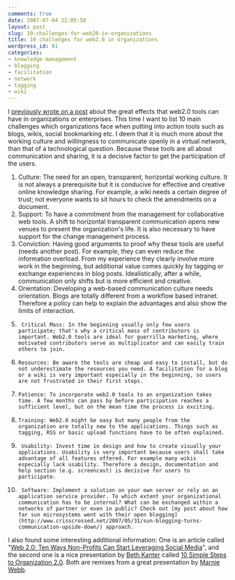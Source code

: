 ```yaml
---
comments: true
date: 2007-07-04 22:05:58
layout: post
slug: 10-challenges-for-web20-in-organizations
title: 10 challenges for web2.0 in organizations
wordpress_id: 81
categories:
- knowledge-management
- blogging
- facilitation
- network
- tagging
- wiki
---
```


I [previously wrote on a post](http://www.crisscrossed.net/2007/06/10/what-is-enterprise20-five-pillars-for-efficient-knowledge-sharing/) about the great effects that web2.0 tools can have in organizations or enterprises. This time I want to list 10 main challenges which organizations face when putting into action tools such as blogs, wikis, social bookmarking etc. I deem that it is much more about the working culture and willingness to communicate openly in a virtual network, than that of a technological question. Because these tools are all about communication and sharing, it is a decisive factor to get the participation of the users.

1. Culture: The need for an open, transparent, horizontal working culture. It is not always a prerequisite but it is conducive for effective and creative online knowledge sharing. For example, a wiki needs a certain degree of trust; not everyone wants to sit hours to check the amendments on a document.
2. Support: To have a commitment from the management for collaborative web tools. A shift to horizontal transparent communication opens new venues to present the organization's life. It is also necessary to have support for the change management process.
3. Conviction: Having good arguments to proof why these tools are useful (needs another post). For example, they can even reduce the information overload. From my experience they clearly involve more work in the beginning, but additional value comes quickly by tagging or exchange experiences in blog posts. Idealistically, after a while, communication only shifts but is more efficient and creative.
4. Orientation: Developing a web-based communication culture needs orientation. Blogs are totally different from a workflow based intranet. Therefore a policy can help to explain the advantages and also show the limits of interaction.
5.      Critical Mass: In the beginning usually only few users participate; that's why a critical mass of contributors is important. Web2.0 tools are ideal for guerrilla marketing, where motivated contributors serve as multiplicator and can easily train others to join.
6.     Resources: Be aware the tools are cheap and easy to install, but do not underestimate the resources you need. A facilitation for a blog or a wiki is very important especially in the beginning, so users are not frustrated in their first steps.
7.     Patience: To incorporate web2.0 tools to an organization takes time. A few months can pass by before participation reaches a sufficient level, but on the mean time the process is exciting.
8.     Training: Web2.0 might be easy but many people from the organization are totally new to the applications. Things such as tagging, RSS or basic upload functions have to be often explained.
9.      Usability: Invest time in design and how to create visually your applications. Usability is very important because users shall take advantage of all features offered. For example many wikis especially lack usability. Therefore a design, documentation and help section (e.g. screencast) is decisive for users to participate.
10.      Software: Implement a solution on your own server or rely on an application service provider. To which extent your organizational communication has to be internal? What can be exchanged within a networks of partner or even in public? Check out [my post about how far sun microsystems went with their open blogging](http://www.crisscrossed.net/2007/05/31/sun-blogging-turns-communication-upside-down/) approach.


I also found some interesting additional information: One is an article called "[Web 2.0: Ten Ways Non-Profits Can Start Leveraging Social Media](http://www.masternewmedia.org/news/2006/10/12/web_20_ten_ways_nonprofits.htm)", and the second one is a nice presentation by [Beth Kanter](http://beth.typepad.com/) called [10 Simple Steps to Organization 2.0](http://ncna.wikispaces.com/). Both are remixes from a great presentation by [Marnie Webb](http://www.ext337.org/).
